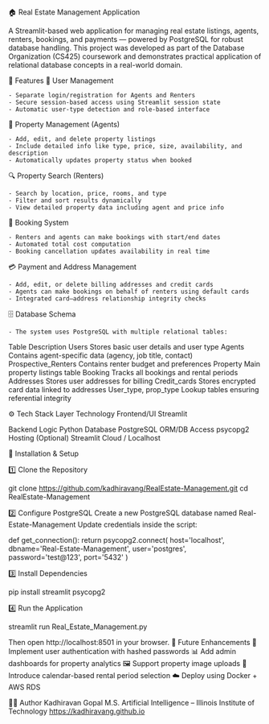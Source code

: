 🏠 Real Estate Management Application

A Streamlit-based web application for managing real estate listings, agents, renters, bookings, and payments — powered by PostgreSQL for robust database handling.
This project was developed as part of the Database Organization (CS425) coursework and demonstrates practical application of relational database concepts in a real-world domain.

🚀 Features
👥 User Management

    - Separate login/registration for Agents and Renters
    - Secure session-based access using Streamlit session state
    - Automatic user-type detection and role-based interface

🏡 Property Management (Agents)

    - Add, edit, and delete property listings
    - Include detailed info like type, price, size, availability, and description
    - Automatically updates property status when booked

🔍 Property Search (Renters)

    - Search by location, price, rooms, and type
    - Filter and sort results dynamically
    - View detailed property data including agent and price info

🧾 Booking System

    - Renters and agents can make bookings with start/end dates
    - Automated total cost computation
    - Booking cancellation updates availability in real time

💳 Payment and Address Management

    - Add, edit, or delete billing addresses and credit cards
    - Agents can make bookings on behalf of renters using default cards
    - Integrated card–address relationship integrity checks

🗄️ Database Schema

    - The system uses PostgreSQL with multiple relational tables:

Table	Description
Users	Stores basic user details and user type
Agents	Contains agent-specific data (agency, job title, contact)
Prospective_Renters	Contains renter budget and preferences
Property	Main property listings table
Booking	Tracks all bookings and rental periods
Addresses	Stores user addresses for billing
Credit_cards	Stores encrypted card data linked to addresses
User_type, prop_type	Lookup tables ensuring referential integrity

⚙️ Tech Stack
Layer	Technology
Frontend/UI	Streamlit

Backend Logic	Python
Database	PostgreSQL
ORM/DB Access	psycopg2
Hosting (Optional)	Streamlit Cloud / Localhost

🧰 Installation & Setup

1️⃣ Clone the Repository

git clone https://github.com/kadhiravang/RealEstate-Management.git
cd RealEstate-Management

2️⃣ Configure PostgreSQL
Create a new PostgreSQL database named Real-Estate-Management
Update credentials inside the script:

def get_connection():
    return psycopg2.connect(
        host='localhost',
        dbname='Real-Estate-Management',
        user='postgres',
        password='test@123',
        port='5432'
    )

3️⃣ Install Dependencies

pip install streamlit psycopg2

4️⃣ Run the Application

streamlit run Real_Estate_Management.py


Then open http://localhost:8501
 in your browser.
🧩 Future Enhancements
🔐 Implement user authentication with hashed passwords
📊 Add admin dashboards for property analytics
🖼️ Support property image uploads
📅 Introduce calendar-based rental period selection
☁️ Deploy using Docker + AWS RDS

🧑‍💻 Author
Kadhiravan Gopal
M.S. Artificial Intelligence – Illinois Institute of Technology
https://kadhiravang.github.io
